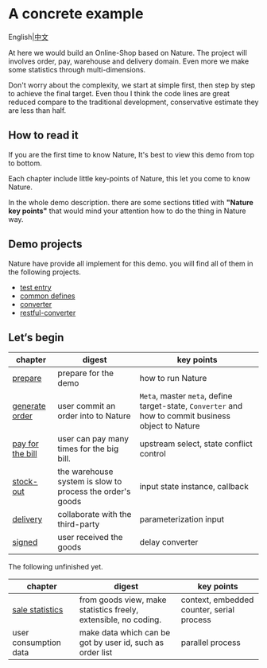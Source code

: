 # A concrete example

English|[中文](README.md)

At here we would build an Online-Shop based on Nature.  The project will involves order, pay, warehouse and delivery domain. Even more we make some statistics through multi-dimensions. 

Don't worry about the complexity, we start at simple first, then step by step to achieve the final target.  Even thou I think the code lines are great reduced compare to the traditional development, conservative estimate they are less than half.

## How to read it

If you are the first time to know Nature,  It's best to view this demo from top to bottom.

Each chapter include little key-points of Nature, this let you come to know Nature.

In the whole demo description. there are some sections titled with **"Nature key points"** that would mind your attention how to do the thing in Nature way.

## Demo projects

Nature have provide all implement for this demo. you will find all of them in the following projects.

- [test entry](https://github.com/llxxbb/Nature-Demo)
- [common defines](https://github.com/llxxbb/Nature-Demo-Common)
- [converter](https://github.com/llxxbb/Nature-Demo-Converter)
- [restful-converter](https://github.com/llxxbb/Nature-Demo-Converter-Restful)

## Let‘s begin

| chapter                                 | digest                                                    | key points                                                   |
| --------------------------------------- | --------------------------------------------------------- | ------------------------------------------------------------ |
| [prepare](doc/EN/prepare.md)               | prepare for the demo                                      | how to run Nature                                            |
| [generate order](doc/EN/emall/emall-1-order-generate.md) | user commit an order into to Nature                       | `Meta`, master `meta`, define target-state, `Converter`  and how to commit business object to Nature |
| [pay for the bill](doc/EN/emall/emall-2-pay-the-bill.md) | user can pay many times for the big bill.                 | upstream select, state conflict control                      |
| [stock-out](doc/EN/emall/emall-3-stock-out.md)           | the warehouse system is slow to process the order's goods | input state instance, callback                               |
| [delivery](doc/EN/emall/emall-4-delivery.md)             | collaborate with the third-party                          | parameterization input                                       |
| [signed](doc/EN/emall/emall-5-signed.md)                 | user received the goods                                   | delay converter                                              |


The following unfinished yet.

| chapter                              | digest                                                       | key points                                |
| ------------------------------------ | ------------------------------------------------------------ | ----------------------------------------- |
| [sale statistics](doc/EN/emall/emall-6-statistics.md) | from goods view, make statistics freely, extensible, no coding. | context, embedded counter, serial process |
| user consumption data                | make data which can be got by user id, such as order list    | parallel process                          |



